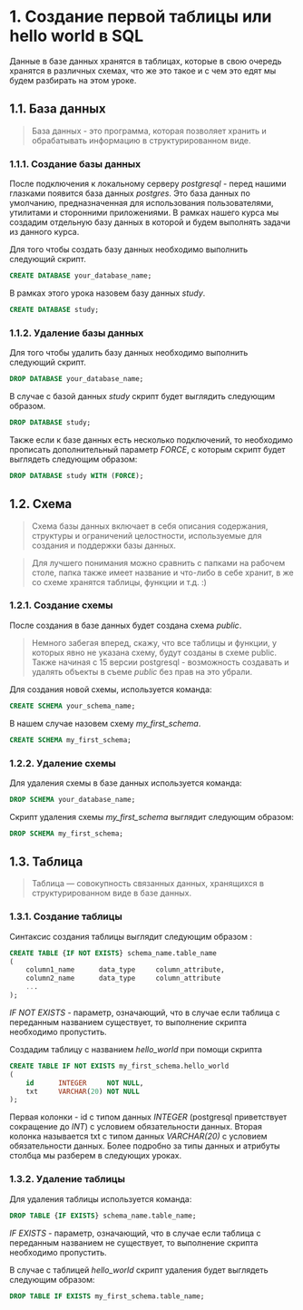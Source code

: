 # 1. Создание первой таблицы или hello world в SQL
Данные в базе данных хранятся в таблицах, которые в свою очередь хранятся в различных схемах, что же это такое и с чем это едят мы будем разбирать на этом уроке.

## 1.1. База данных
> База данных - это программа, которая позволяет хранить и обрабатывать информацию в структурированном виде.
### 1.1.1. Создание базы данных
После подключения к локальному серверу *postgresql* - перед нашими глазками появится база данных *postgres*. Это база данных по умолчанию, предназначенная для использования пользователями, утилитами и сторонними приложениями. В рамках нашего курса мы создадим отдельную базу данных в которой и будем выполнять задачи из данного курса.

Для того чтобы создать базу данных необходимо выполнить следующий скрипт.
```sql
CREATE DATABASE your_database_name;
```
В рамках этого урока назовем базу данных *study*.
```sql
CREATE DATABASE study;
```
### 1.1.2. Удаление базы данных 
Для того чтобы удалить базу данных необходимо выполнить следующий скрипт.
```sql
DROP DATABASE your_database_name;
```
В случае с базой данных *study* скрипт будет выглядить следующим образом.
```sql
DROP DATABASE study;
```
Также если к базе данных есть несколько подключений, то необходимо прописать дополнительный параметр *FORCE*, c которым скрипт будет выглядеть следующим образом:
```sql
DROP DATABASE study WITH (FORCE);
```
## 1.2. Схема 
> Схема базы данных включает в себя описания содержания, структуры и ограничений целостности, используемые для создания и поддержки базы данных.

> Для лучшего понимания можно сравнить с папками на рабочем столе, папка также имеет название и что-либо в себе хранит, в же со схеме хранятся таблицы, функции и т.д. :)
### 1.2.1. Создание схемы 
После создания в базе данных будет создана схема *public*.
> Немного забегая вперед, скажу, что все таблицы и функции, у которых явно не указана схему, будут созданы в схеме public. Также начиная с 15 версии postgresql - возможность создавать и удалять объекты в съеме *public* без прав на это убрали. 

Для создания новой схемы, используется команда:
```sql
CREATE SCHEMA your_schema_name;
```
В нашем случае назовем схему *my_first_schema*.
```sql
CREATE SCHEMA my_first_schema;
```
### 1.2.2. Удаление схемы 
Для удаления схемы в базе данных используется команда:
```sql
DROP SCHEMA your_database_name;
```
Скрипт удаления схемы *my_first_schema* выглядит следующим образом:
```sql
DROP SCHEMA my_first_schema;
```
## 1.3. Таблица
> Таблица — совокупность связанных данных, хранящихся в структурированном виде в базе данных.
### 1.3.1. Создание таблицы
Синтаксис создания таблицы выглядит следующим образом :
```sql
CREATE TABLE {IF NOT EXISTS} schema_name.table_name
(
    column1_name      data_type     column_attribute,
    column2_name      data_type     column_attribute
    ...
);
```
*IF NOT EXISTS* - параметр, означающий, что в случае если таблица с переданным названием существует, то выполнение скрипта необходимо пропустить.

Создадим таблицу с названием *hello_world* при помощи скрипта
```sql
CREATE TABLE IF NOT EXISTS my_first_schema.hello_world
(
    id      INTEGER     NOT NULL,
    txt     VARCHAR(20) NOT NULL
);
```
Первая колонки - id с типом данных *INTEGER* (postgresql приветствует сокращение до *INT*) с условием обязательности данных.
Вторая колонка называется txt с типом данных *VARCHAR(20)* с условием обязательности данных.
Более подробно за типы данных и атрибуты столбца мы разберем в следующих уроках.

### 1.3.2. Удаление таблицы
Для удаления таблицы используется команда:
```sql
DROP TABLE {IF EXISTS} schema_name.table_name;
```
*IF EXISTS* - параметр, означающий, что в случае если таблица с переданным названием не существует, то выполнение скрипта необходимо пропустить.

В случае с таблицей *hello_world* скрипт удаления будет выглядеть следующим образом:
```sql
DROP TABLE IF EXISTS my_first_schema.table_name;
```
